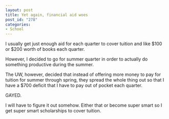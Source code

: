 ```yaml
--- 
layout: post
title: Yet again, financial aid woes
post_id: "278"
categories:
- School
---
```

I usually get just enough aid for each quarter to cover tuition and like $100 or $200 worth of books each quarter.

However, I decided to go for summer quarter in order to actually do something productive during the summer.

The UW, however, decided that instead of offering more money to pay for tuition for summer through spring, they spread the whole thing out so that I have a $700 deficit that I have to pay out of pocket each quarter.

GAYED.

I will have to figure it out somehow.  Either that or become super smart so I get super smart scholarships to cover tuition.
